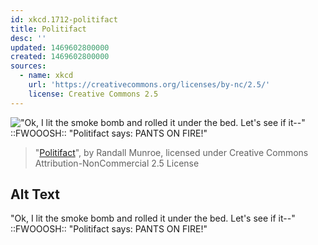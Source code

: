 ```yaml
---
id: xkcd.1712-politifact
title: Politifact
desc: ''
updated: 1469602800000
created: 1469602800000
sources:
  - name: xkcd
    url: 'https://creativecommons.org/licenses/by-nc/2.5/'
    license: Creative Commons 2.5
---
```

!["Ok, I lit the smoke bomb and rolled it under the bed. Let's see if it--" ::FWOOOSH:: "Politifact says: PANTS ON FIRE!"](https://imgs.xkcd.com/comics/politifact.png)
> "[Politifact](https://xkcd.com/1712/)", by Randall Munroe, licensed under Creative Commons Attribution-NonCommercial 2.5 License

## Alt Text
"Ok, I lit the smoke bomb and rolled it under the bed. Let's see if it--" ::FWOOOSH:: "Politifact says: PANTS ON FIRE!"
